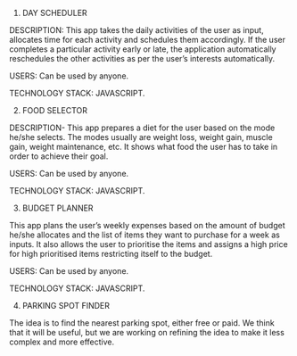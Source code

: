 1. DAY SCHEDULER

DESCRIPTION: This app takes the daily activities of the user as input, allocates time for each activity and schedules them accordingly.  If the user completes a particular activity early or late, the application automatically reschedules the other activities as per the user’s interests automatically.

USERS: Can be used by anyone.

TECHNOLOGY STACK: JAVASCRIPT.

2. FOOD SELECTOR

DESCRIPTION- This app prepares a diet for the user based on the mode he/she selects. The modes usually are weight loss, weight gain, muscle gain, weight maintenance, etc. It shows what food the user has to take in order to achieve their goal.

USERS: Can be used by anyone.

TECHNOLOGY STACK: JAVASCRIPT.


3. BUDGET PLANNER

This app plans the user’s weekly expenses based on the amount of budget he/she allocates and the list of items they want to purchase for a week as inputs. It also allows the user to prioritise the items and assigns a high price for high prioritised items restricting itself to the budget.

USERS: Can be used by anyone.

TECHNOLOGY STACK: JAVASCRIPT.


4. PARKING SPOT FINDER

The idea is to find the nearest parking spot, either free or paid. We think that it will be useful, but we are working on refining the idea to make it less complex and more effective.
